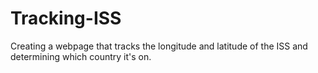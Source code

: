 # Tracking-ISS
Creating a webpage that tracks the longitude and latitude of the ISS and determining which country it's on.
